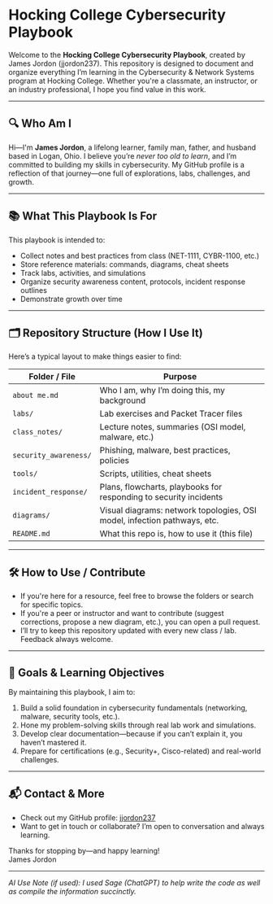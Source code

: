 # Hocking College Cybersecurity Playbook

Welcome to the **Hocking College Cybersecurity Playbook**, created by James Jordon (jjordon237). This repository is designed to document and organize everything I’m learning in the Cybersecurity & Network Systems program at Hocking College. Whether you're a classmate, an instructor, or an industry professional, I hope you find value in this work.

---

## 🔍 Who Am I

Hi—I'm **James Jordon**, a lifelong learner, family man, father, and husband based in Logan, Ohio. I believe you’re *never too old to learn*, and I’m committed to building my skills in cybersecurity. My GitHub profile is a reflection of that journey—one full of explorations, labs, challenges, and growth.

---

## 📚 What This Playbook Is For

This playbook is intended to:

- Collect notes and best practices from class (NET-1111, CYBR-1100, etc.)
- Store reference materials: commands, diagrams, cheat sheets  
- Track labs, activities, and simulations  
- Organize security awareness content, protocols, incident response outlines  
- Demonstrate growth over time

---

## 🗂 Repository Structure (How I Use It)

Here’s a typical layout to make things easier to find:

| Folder / File | Purpose |
|---------------|---------|
| `about me.md` | Who I am, why I’m doing this, my background |
| `labs/` | Lab exercises and Packet Tracer files |
| `class_notes/` | Lecture notes, summaries (OSI model, malware, etc.) |
| `security_awareness/` | Phishing, malware, best practices, policies |
| `tools/` | Scripts, utilities, cheat sheets |
| `incident_response/` | Plans, flowcharts, playbooks for responding to security incidents |
| `diagrams/` | Visual diagrams: network topologies, OSI model, infection pathways, etc. |
| `README.md` | What this repo is, how to use it (this file) |

---

## 🛠 How to Use / Contribute

- If you're here for a resource, feel free to browse the folders or search for specific topics.  
- If you're a peer or instructor and want to contribute (suggest corrections, propose a new diagram, etc.), you can open a pull request.  
- I’ll try to keep this repository updated with every new class / lab. Feedback always welcome.

---

## 🌟 Goals & Learning Objectives

By maintaining this playbook, I aim to:

1. Build a solid foundation in cybersecurity fundamentals (networking, malware, security tools, etc.).  
2. Hone my problem-solving skills through real lab work and simulations.  
3. Develop clear documentation—because if you can’t explain it, you haven’t mastered it.  
4. Prepare for certifications (e.g., Security+, Cisco-related) and real-world challenges.  

---

## 📬 Contact & More

- Check out my GitHub profile: [jjordon237](https://github.com/jjordon237)  
- Want to get in touch or collaborate? I’m open to conversation and always learning.  

Thanks for stopping by—and happy learning!  
James Jordon

---
*AI Use Note (if used): I used Sage (ChatGPT) to help write the code as well as compile the information succinctly.*
